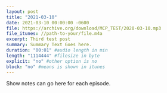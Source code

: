```yaml
---
layout: post
title: "2021-03-10"
date: 2021-03-10 00:00:00 -0600
file: https://archive.org/download/MCP_TEST/2020-03-10.mp3
file_itunes: //path-to-your/file.m4a
excerpt: Third test post
summary: Summary Text Goes here.
duration: "00:01" #audio length in min
length: "1114444" #filesize in byte
explicit: "no" #other option is no
block: "no" #means is shown in itunes
---
```

Show notes can go here for each episode.

